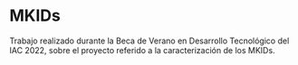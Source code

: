 # MKIDs
Trabajo realizado durante la Beca de Verano en Desarrollo Tecnológico del IAC 2022, sobre el proyecto referido a la caracterización de los MKIDs.
